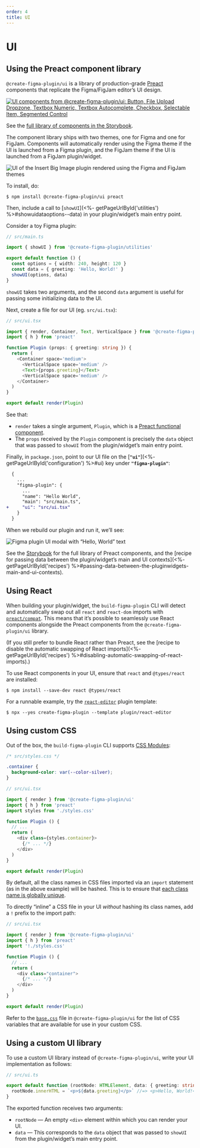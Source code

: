 ```yaml
---
order: 4
title: UI
---
```


# UI

## Using the Preact component library

`@create-figma-plugin/ui` is a library of production-grade [Preact](https://preactjs.com) components that replicate the Figma/FigJam editor’s UI design.

[![UI components from `@create-figma-plugin/ui`: Button, File Upload Dropzone, Textbox Numeric, Textbox Autocomplete, Checkbox, Selectable Item, Segmented Control](/create-figma-plugin/media/ui-figma-components.png)](/create-figma-plugin/storybook/)

See the [full library of components in the Storybook](/create-figma-plugin/storybook/).

The component library ships with two themes, one for Figma and one for FigJam. Components will automatically render using the Figma theme if the UI is launched from a Figma plugin, and the FigJam theme if the UI is launched from a FigJam plugin/widget.

![UI of the Insert Big Image plugin rendered using the Figma and FigJam themes](/create-figma-plugin/media/ui-themes.png)

To install, do:

```
$ npm install @create-figma-plugin/ui preact
```

Then, include a call to [`showUI`](<%- getPageUrlById('utilities') %>#showuidataoptions--data) in your plugin/widget’s main entry point.

Consider a toy Figma plugin:

```ts
// src/main.ts

import { showUI } from '@create-figma-plugin/utilities'

export default function () {
  const options = { width: 240, height: 120 }
  const data = { greeting: 'Hello, World!' }
  showUI(options, data)
}
```

`showUI` takes two arguments, and the second `data` argument is useful for passing some initializing data to the UI.

Next, create a file for our UI (eg. `src/ui.tsx`):

```ts
// src/ui.tsx

import { render, Container, Text, VerticalSpace } from '@create-figma-plugin/ui'
import { h } from 'preact'

function Plugin (props: { greeting: string }) {
  return (
    <Container space='medium'>
      <VerticalSpace space='medium' />
      <Text>{props.greeting}</Text>
      <VerticalSpace space='medium' />
    </Container>
  )
}

export default render(Plugin)
```

See that:

- `render` takes a single argument, `Plugin`, which is a [Preact functional component](https://preactjs.com/guide/v10/components#functional-components).
- The `props` received by the `Plugin` component is precisely the `data` object that was passed to `showUI` from the plugin/widget’s main entry point.

Finally, in `package.json`, point to our UI file on the [**`"ui"`**](<%- getPageUrlById('configuration') %>#ui) key under **`"figma-plugin"`**:

```diff
  {
    ...
    "figma-plugin": {
      ...
      "name": "Hello World",
      "main": "src/main.ts",
+     "ui": "src/ui.tsx"
    }
  }
```

When we rebuild our plugin and run it, we’ll see:

![Figma plugin UI modal with “Hello, World” text](/create-figma-plugin/media/ui-hello-world-figma.png)

See the [Storybook](/create-figma-plugin/storybook/) for the full library of Preact components, and the [recipe for passing data between the plugin/widget’s main and UI contexts](<%- getPageUrlById('recipes') %>#passing-data-between-the-pluginwidgets-main-and-ui-contexts).

## Using React

When building your plugin/widget, the `build-figma-plugin` CLI will detect and automatically swap out all `react` and `react-dom` imports with [`preact/compat`](https://preactjs.com/guide/v10/switching-to-preact/). This means that it’s possible to seamlessly use React components alongside the Preact components from the `@create-figma-plugin/ui` library.

(If you still prefer to bundle React rather than Preact, see the [recipe to disable the automatic swapping of React imports](<%- getPageUrlById('recipes') %>#disabling-automatic-swapping-of-react-imports).)

To use React components in your UI, ensure that `react` and `@types/react` are installed:

```
$ npm install --save-dev react @types/react
```

For a runnable example, try the [`react-editor`](https://github.com/yuanqing/create-figma-plugin/tree/main/packages/create-figma-plugin/templates/plugin/react-editor) plugin template:

```
$ npx --yes create-figma-plugin --template plugin/react-editor
```

## Using custom CSS

Out of the box, the `build-figma-plugin` CLI supports [CSS Modules](https://github.com/css-modules/css-modules):

```css
/* src/styles.css */

.container {
  background-color: var(--color-silver);
}
```

```ts
// src/ui.tsx

import { render } from '@create-figma-plugin/ui'
import { h } from 'preact'
import styles from './styles.css'

function Plugin () {
  // ...
  return (
    <div class={styles.container}>
      {/* ... */}
    </div>
  )
}

export default render(Plugin)
```

By default, all the class names in CSS files imported via an `import` statement (as in the above example) will be hashed. This is to ensure that [each class name is globally unique](https://github.com/css-modules/css-modules#implementations).

To directly “inline” a CSS file in your UI *without* hashing its class names, add a `!` prefix to the import path:

```ts
// src/ui.tsx

import { render } from '@create-figma-plugin/ui'
import { h } from 'preact'
import '!./styles.css'

function Plugin () {
  // ...
  return (
    <div class="container">
      {/* ... */}
    </div>
  )
}

export default render(Plugin)
```

Refer to the [`base.css`](https://github.com/yuanqing/create-figma-plugin/blob/main/packages/ui/src/css/base.css) file in `@create-figma-plugin/ui` for the list of CSS variables that are available for use in your custom CSS.

## Using a custom UI library

To use a custom UI library instead of `@create-figma-plugin/ui`, write your UI implementation as follows:

```ts
// src/ui.ts

export default function (rootNode: HTMLElement, data: { greeting: string }) {
  rootNode.innerHTML = `<p>${data.greeting}</p>` //=> <p>Hello, World!</p>
}
```

The exported function receives two arguments:
- `rootNode` — An empty `<div>` element within which you can render your UI.
- `data` — This corresponds to the `data` object that was passed to `showUI` from the plugin/widget’s main entry point.
